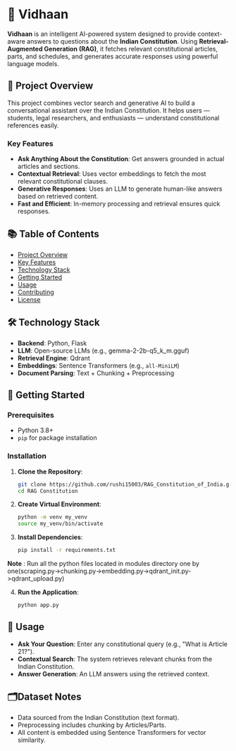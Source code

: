 # 📜 Vidhaan

**Vidhaan** is an intelligent AI-powered system designed to provide context-aware answers to questions about the **Indian Constitution**. Using **Retrieval-Augmented Generation (RAG)**, it fetches relevant constitutional articles, parts, and schedules, and generates accurate responses using powerful language models.

## 🚀 Project Overview

This project combines vector search and generative AI to build a conversational assistant over the Indian Constitution. It helps users — students, legal researchers, and enthusiasts — understand constitutional references easily.

### Key Features

- **Ask Anything About the Constitution**: Get answers grounded in actual articles and sections.
- **Contextual Retrieval**: Uses vector embeddings to fetch the most relevant constitutional clauses.
- **Generative Responses**: Uses an LLM to generate human-like answers based on retrieved content.
- **Fast and Efficient**: In-memory processing and retrieval ensures quick responses.

## 📚 Table of Contents

- [Project Overview](#project-overview)
- [Key Features](#key-features)
- [Technology Stack](#technology-stack)
- [Getting Started](#getting-started)
- [Usage](#usage)
- [Contributing](#contributing)
- [License](#license)

## 🛠️ Technology Stack

- **Backend**: Python, Flask
- **LLM**: Open-source LLMs (e.g., gemma-2-2b-q5_k_m.gguf)
- **Retrieval Engine**: Qdrant
- **Embeddings**: Sentence Transformers (e.g., `all-MiniLM`)
- **Document Parsing**: Text + Chunking + Preprocessing

## 📝 Getting Started

### Prerequisites

- Python 3.8+
- `pip` for package installation

### Installation

1. **Clone the Repository**:
   ```bash
   git clone https://github.com/rushi15003/RAG_Constitution_of_India.git
   cd RAG Constitution

2. **Create Virtual Environment**:
   ```bash
   python -m venv my_venv
   source my_venv/bin/activate

3. **Install Dependencies**:
   ```bash
   pip install -r requirements.txt
   
**Note** : Run all the python files located in modules directory one by one(scraping.py->chunking.py->embedding.py->qdrant_init.py->qdrant_upload.py)  

4. **Run the Application**:
   ```bash
   python app.py

## 🎉 Usage
- **Ask Your Question**: Enter any constitutional query (e.g., "What is Article 21?").
- **Contextual Search**: The system retrieves relevant chunks from the Indian Constitution.
- **Answer Generation**: An LLM answers using the retrieved context.

## 🗂️Dataset Notes
- Data sourced from the Indian Constitution (text format).
- Preprocessing includes chunking by Articles/Parts.
- All content is embedded using Sentence Transformers for vector similarity.
     
